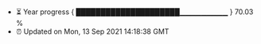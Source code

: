 - ⏳ Year progress { █████████████████████▁▁▁▁▁▁▁▁▁ } 70.03 %
- ⏰ Updated on Mon, 13 Sep 2021 14:18:38 GMT

